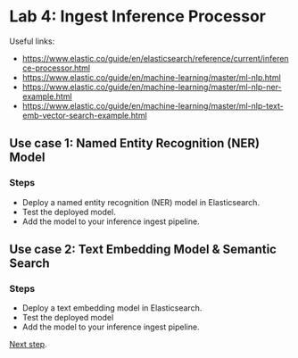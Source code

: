 # Lab 4: Ingest Inference Processor

Useful links:

* <https://www.elastic.co/guide/en/elasticsearch/reference/current/inference-processor.html>
* <https://www.elastic.co/guide/en/machine-learning/master/ml-nlp.html>
* <https://www.elastic.co/guide/en/machine-learning/master/ml-nlp-ner-example.html>
* <https://www.elastic.co/guide/en/machine-learning/master/ml-nlp-text-emb-vector-search-example.html>

## Use case 1: Named Entity Recognition (NER) Model
### Steps
- Deploy a named entity recognition (NER) model in Elasticsearch.
- Test the deployed model.
- Add the model to your inference ingest pipeline.

## Use case 2: Text Embedding Model & Semantic Search
### Steps
- Deploy a text embedding model in Elasticsearch.
- Test the deployed model
- Add the model to your inference ingest pipeline.

[Next step](lab5.md).
